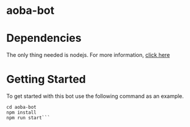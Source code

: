 # aoba-bot

# Dependencies
The only thing needed is nodejs. For more information, [click here](https://nodejs.org/en/download/)

# Getting Started
To get started with this bot use the following command as an example.
```git clone https://github.com/PDXChristian/aoba-bot.git
cd aoba-bot
npm install
npm run start```
